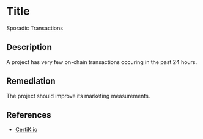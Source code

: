 # Title 
Sporadic Transactions

## Description 
A project has very few on-chain transactions occuring in the past 24 hours.

## Remediation
The project should improve its marketing measurements.

## References 
* [CertiK.io](https://certik.io)
